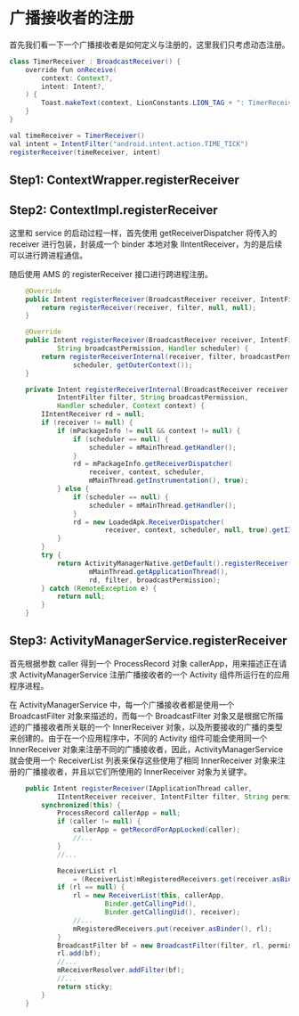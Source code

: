 # 广播接收者的注册

首先我们看一下一个广播接收者是如何定义与注册的，这里我们只考虑动态注册。

```java
class TimerReceiver : BroadcastReceiver() {
    override fun onReceive(
        context: Context?,
        intent: Intent?,
    ) {
        Toast.makeText(context, LionConstants.LION_TAG + ": TimerReceiver", Toast.LENGTH_LONG).show()
    }
}

val timeReceiver = TimerReceiver()
val intent = IntentFilter("android.intent.action.TIME_TICK")
registerReceiver(timeReceiver, intent)

```

## Step1: ContextWrapper.registerReceiver
## Step2: ContextImpl.registerReceiver

这里和 service 的启动过程一样，首先使用 getReceiverDispatcher 将传入的 receiver 进行包装，封装成一个 binder 本地对象 IIntentReceiver，为的是后续可以进行跨进程通信。

随后使用 AMS 的 registerReceiver 接口进行跨进程注册。

```java
    @Override
    public Intent registerReceiver(BroadcastReceiver receiver, IntentFilter filter) {
        return registerReceiver(receiver, filter, null, null);
    }

    @Override
    public Intent registerReceiver(BroadcastReceiver receiver, IntentFilter filter,
            String broadcastPermission, Handler scheduler) {
        return registerReceiverInternal(receiver, filter, broadcastPermission,
                scheduler, getOuterContext());
    }

    private Intent registerReceiverInternal(BroadcastReceiver receiver,
            IntentFilter filter, String broadcastPermission,
            Handler scheduler, Context context) {
        IIntentReceiver rd = null;
        if (receiver != null) {
            if (mPackageInfo != null && context != null) {
                if (scheduler == null) {
                    scheduler = mMainThread.getHandler();
                }
                rd = mPackageInfo.getReceiverDispatcher(
                    receiver, context, scheduler,
                    mMainThread.getInstrumentation(), true);
            } else {
                if (scheduler == null) {
                    scheduler = mMainThread.getHandler();
                }
                rd = new LoadedApk.ReceiverDispatcher(
                        receiver, context, scheduler, null, true).getIIntentReceiver();
            }
        }
        try {
            return ActivityManagerNative.getDefault().registerReceiver(
                    mMainThread.getApplicationThread(),
                    rd, filter, broadcastPermission);
        } catch (RemoteException e) {
            return null;
        }
    }
```

## Step3: ActivityManagerService.registerReceiver

首先根据参数 caller 得到一个 ProcessRecord 对象 callerApp，用来描述正在请求 ActivityManagerService 注册广播接收者的一个 Activity 组件所运行在的应用程序进程。

在 ActivityManagerService 中，每一个广播接收者都是使用一个 BroadcastFilter 对象来描述的，而每一个 BroadcastFilter 对象又是根据它所描述的广播接收者所关联的一个 InnerReceiver 对象，以及所要接收的广播的类型来创建的。由于在一个应用程序中，不同的 Activity 组件可能会使用同一个 InnerReceiver 对象来注册不同的广播接收者，因此，ActivityManagerService 就会使用一个 ReceiverList 列表来保存这些使用了相同 InnerReceiver 对象来注册的广播接收者，并且以它们所使用的 InnerReceiver 对象为关键字。



```java
    public Intent registerReceiver(IApplicationThread caller,
            IIntentReceiver receiver, IntentFilter filter, String permission) {
        synchronized(this) {
            ProcessRecord callerApp = null;
            if (caller != null) {
                callerApp = getRecordForAppLocked(caller);
                //...
            }
            //...

            ReceiverList rl
                = (ReceiverList)mRegisteredReceivers.get(receiver.asBinder());
            if (rl == null) {
                rl = new ReceiverList(this, callerApp,
                        Binder.getCallingPid(),
                        Binder.getCallingUid(), receiver);
                //...
                mRegisteredReceivers.put(receiver.asBinder(), rl);
            }
            BroadcastFilter bf = new BroadcastFilter(filter, rl, permission);
            rl.add(bf);
            //...
            mReceiverResolver.addFilter(bf);
            //...
            return sticky;
        }
    }
```
